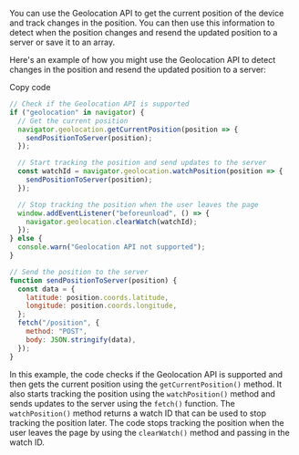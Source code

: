 You can use the Geolocation API to get the current position of the device and track changes in the position. You can then use this information to detect when the position changes and resend the updated position to a server or save it to an array.

Here's an example of how you might use the Geolocation API to detect changes in the position and resend the updated position to a server:

Copy code

```js
// Check if the Geolocation API is supported
if ("geolocation" in navigator) {
  // Get the current position
  navigator.geolocation.getCurrentPosition(position => {
    sendPositionToServer(position);
  });

  // Start tracking the position and send updates to the server
  const watchId = navigator.geolocation.watchPosition(position => {
    sendPositionToServer(position);
  });

  // Stop tracking the position when the user leaves the page
  window.addEventListener("beforeunload", () => {
    navigator.geolocation.clearWatch(watchId);
  });
} else {
  console.warn("Geolocation API not supported");
}

// Send the position to the server
function sendPositionToServer(position) {
  const data = {
    latitude: position.coords.latitude,
    longitude: position.coords.longitude,
  };
  fetch("/position", {
    method: "POST",
    body: JSON.stringify(data),
  });
}
```

In this example, the code checks if the Geolocation API is supported and then gets the current position using the `getCurrentPosition()` method. It also starts tracking the position using the `watchPosition()` method and sends updates to the server using the `fetch()` function. The `watchPosition()` method returns a watch ID that can be used to stop tracking the position later. The code stops tracking the position when the user leaves the page by using the `clearWatch()` method and passing in the watch ID.

